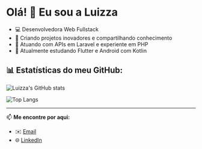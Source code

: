 # Olá! 👋 Eu sou a Luizza

- 💻 Desenvolvedora Web Fullstack 
- 🚀 Criando projetos inovadores e compartilhando conhecimento 
- 🔧 Atuando com APIs em Laravel e experiente em PHP
- 📱 Atualmente estudando Flutter e Android com Kotlin  


## 📊 Estatísticas do meu GitHub:
![Luizza's GitHub stats](https://github-readme-stats.vercel.app/api?username=wannaluiza0201&show_icons=true&theme=tokyonight)

![Top Langs](https://github-readme-stats.vercel.app/api/top-langs/?username=wannaluiza0201&layout=compact&theme=tokyonight)

---

📫 **Me encontre por aqui:**  
- ✉️ [Email](mailto:wannaluiza0201@gmail.com)  
- 🌐 [LinkedIn](https://linkedin.com/in/wanna-luiza-silva)
